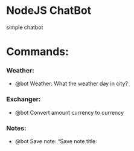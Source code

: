 # NodeJS ChatBot
simple chatbot
# Commands:
### Weather:
- @bot Weather: What the weather day in city?
### Exchanger:
- @bot Convert amount currency to currency
### Notes:

- @bot Save note: “Save note title: <title>, body: <body>”

- @bot Show note list  “Show note list”

- @botShow note:  “Show note <title>“

- @bot Delete note:  “Delete note <title>“
### Advise:
  
  - @bot <question><space>#@)₴?$0 (special symbols)
  
  ### Quotes:
  
 - @bot show quote 
